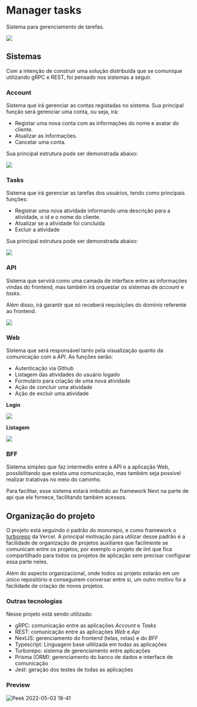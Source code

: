# Manager tasks

Sistema para gerenciamento de tarefas.

<img src="./docs/arch.png" />

## Sistemas

Com a intenção de construir uma solução distribuida que se comunique utilizando gRPC e REST, foi pensado nos sistemas a seguir.

### Account

Sistema que irá gerenciar as contas registadas no sistema. Sua principal função será gerenciar uma conta, ou seja, irá:

- Registar uma nova conta com as informações do nome e avatar do cliente.
- Atualizar as informações.
- Cancelar uma conta.

Sua principal estrutura pode ser demonstrada abaixo:

<img src="./docs/account-arch.png" />

### Tasks

Sistema que irá gerenciar as tarefas dos usuários, tendo como principais funções:

- Registrar uma nova atividade informando uma descrição para a atividade, o id e o nome do cliente.
- Atualizar se a atividade foi concluída
- Excluir a atividade

Sua principal estrutura pode ser demonstrada abaixo:

<img src="./docs/tasks-arch.png" />

### API

Sistema que servirá como uma camada de interface entre as informações vindas do frontend, mas também irá orquestar os sistemas de _account_ e _tasks_.

Além disso, irá garantir que só receberá requisições do domínio referente ao frontend.

<img src="./docs/api-arch.png" />

### Web

Sistema que será responsável tanto pela visualização quanto da comunicação com a _API_. As funções serão:

- Autenticação via Github
- Listagem das atividades do usuário logado
- Formulário para criação de uma nova atividade
- Ação de concluir uma atividade
- Ação de excluir uma atividade

**Login**

<img src="https://miro.medium.com/max/645/1*Ms4z8nK_xHcyWsqv3d24xA.png" />

**Listagem**

<img src="https://reactjsexample.com/content/images/2020/03/React-Ant-Design-Todo-List.png" />


### BFF

Sistema simples que faz intermedio entre a API e a aplicação Web, possibilitando que exista uma comunicação, mas também seja possível realizar tratativas no meio do caminho.

Para facilitar, esse sistema estará imbutido ao framework Next na parte de api que ele fornece, facilitando também acessos.

## Organização do projeto

O projeto está seguindo o padrão do monorepo, e como framework o [turborepo](https://turborepo.org/) da Vercel.
A principal motivação para utilizar desse padrão é a facilidade de organização de projetos auxiliares que
facilmente se comunicam entre os projetos, por exemplo o projeto de lint que fica compartilhado para todos os projetos de aplicação sem precisar configurar essa parte neles.

Além do aspecto organizacional, onde todos os projeto estarão em um único repositório e conseguirem conversar entre si,
um outro motivo foi a facilidade de criação de novos projetos.


### Outras tecnologias

Nesse projeto está sendo utilizado:

- gRPC: comunicação entre as aplicações _Account_ e _Tasks_
- REST: comunicação entre as aplicações _Web_ e _Api_
- NextJS: gerenciamento do frontend (telas, rotas) e do _BFF_
- Typescript: Linguagem base uitilizada em todas as aplicações
- Turborepo: sistema de gerenciamento entre aplicações
- Prisma (ORM): gerenciamento do banco de dados e interface de comunicação
- Jest: geração dos testes de todas as aplicações

### Preview

![Peek 2022-05-03 18-41](https://user-images.githubusercontent.com/15862643/166571228-a3591b83-8ed8-433f-a3b9-e03081a56603.gif)

